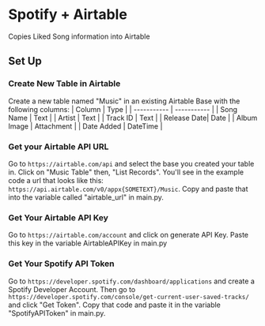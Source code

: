 # Spotify + Airtable
Copies Liked Song information into Airtable
## Set Up
### Create New Table in Airtable
Create a new table named "Music" in an existing Airtable Base with the following columns:
| Column      | Type        |
| ----------- | ----------- |
| Song Name   | Text        |
| Artist      | Text        |
| Track ID    | Text        |
| Release Date| Date        |
| Album Image | Attachment  |
| Date Added  | DateTime    |

### Get your Airtable API URL
Go to `https://airtable.com/api` and select the base you created your table in. Click on "Music Table" then, "List Records". You'll see in the example code a url that looks like this: `https://api.airtable.com/v0/appx{SOMETEXT}/Music`. Copy and paste that into the variable called "airtable_url" in main.py.

### Get Your Airtable API Key
Go to `https://airtable.com/account` and click on generate API Key. Paste this key in the variable AirtableAPIKey in main.py

### Get Your Spotify API Token
Go to `https://developer.spotify.com/dashboard/applications` and create a Spotify Developer Account. Then go to `https://developer.spotify.com/console/get-current-user-saved-tracks/` and click "Get Token". Copy that code and paste it in the variable "SpotifyAPIToken" in main.py.
